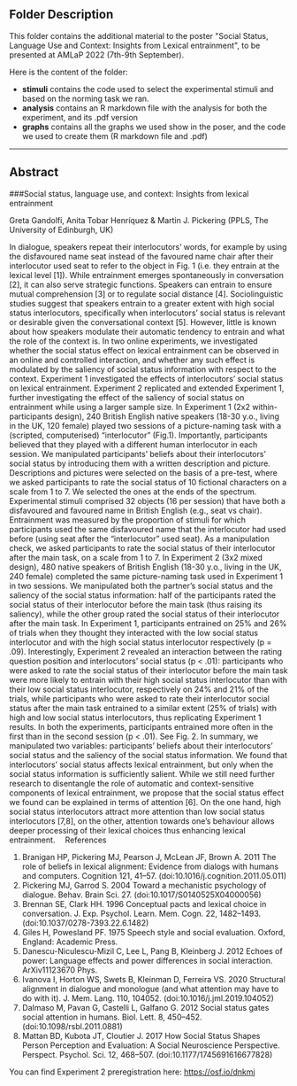 ## Folder Description
This folder contains the additional material to the poster "Social Status, Language Use and Context: Insights from Lexical entrainment", to be presented at AMLaP 2022 (7th-9th September). 

Here is the content of the folder: 
* __stimuli__ contains the code used to select the experimental stimuli and based on the norming task we ran. 
* __analysis__ contains an R markdown file with the analysis for both the experiment, and its .pdf version
* __graphs__ contains all the graphs we used show in the poser, and the code we used to create them (R markdown file and .pdf)

_____

## Abstract

###Social status, language use, and context: Insights from lexical entrainment

Greta Gandolfi, Anita Tobar Henríquez & Martin J. Pickering (PPLS, The University of Edinburgh, UK)

In dialogue, speakers repeat their interlocutors’ words, for example by using the disfavoured name seat instead of the favoured name chair after their interlocutor used seat to refer to the object in Fig. 1 (i.e. they entrain at the lexical level [1]). While entrainment emerges spontaneously in conversation [2], it can also serve strategic functions. Speakers can entrain to ensure mutual comprehension [3] or to regulate social distance [4]. Sociolinguistic studies suggest that speakers entrain to a greater extent with high social status interlocutors, specifically when interlocutors’ social status is relevant or desirable given the conversational context [5]. However, little is known about how speakers modulate their automatic tendency to entrain and what the role of the context is. 
In two online experiments, we investigated whether the social status effect on lexical entrainment can be observed in an online and controlled interaction, and whether any such effect is modulated by the saliency of social status information with respect to the context. Experiment 1 investigated the effects of interlocutors’ social status on lexical entrainment. Experiment 2 replicated and extended Experiment 1, further investigating the effect of the saliency of social status on entrainment while using a larger sample size. 
In Experiment 1 (2x2 within-participants design), 240 British English native speakers (18-30 y.o., living in the UK, 120 female) played two sessions of a picture-naming task with a (scripted, computerised) “interlocutor” (Fig.1). Importantly, participants believed that they played with a different human interlocutor in each session. We manipulated participants’ beliefs about their interlocutors’ social status by introducing them with a written description and picture. Descriptions and pictures were selected on the basis of a pre-test, where we asked participants to rate the social status of 10 fictional characters on a scale from 1 to 7. We selected the ones at the ends of the spectrum. Experimental stimuli comprised 32 objects (16 per session) that have both a disfavoured and favoured name in British English (e.g., seat vs chair). Entrainment was measured by the proportion of stimuli for which participants used the same disfavoured name that the interlocutor had used before (using seat after the “interlocutor” used seat). As a manipulation check, we asked participants to rate the social status of their interlocutor after the main task, on a scale from 1 to 7. In Experiment 2 (3x2 mixed design), 480 native speakers of British English (18-30 y.o., living in the UK, 240 female) completed the same picture-naming task used in Experiment 1 in two sessions. We manipulated both the partner’s social status and the saliency of the social status information: half of the participants rated the social status of their interlocutor before the main task (thus raising its saliency), while the other group rated the social status of their interlocutor after the main task. 
	In Experiment 1, participants entrained on 25% and 26% of trials when they thought they interacted with the low social status interlocutor and with the high social status interlocutor respectively (p = .09). Interestingly, Experiment 2 revealed an interaction between the rating question position and interlocutors’ social status (p < .01): participants who were asked to rate the social status of their interlocutor before the main task were more likely to entrain with their high social status interlocutor than with their low social status interlocutor, respectively on 24% and 21% of the trials, while participants who were asked to rate their interlocutor social status after the main task entrained to a similar extent (25% of trials) with high and low social status interlocutors, thus replicating Experiment 1 results. In both the experiments, participants entrained more often in the first than in the second session (p < .01). See Fig. 2. 
	In summary, we manipulated two variables: participants’ beliefs about their interlocutors’ social status and the saliency of the social status information. We found that interlocutors’ social status affects lexical entrainment, but only when the social status information is sufficiently salient. While we still need further research to disentangle the role of automatic and context-sensitive components of lexical entrainment, we propose that the social status effect we found can be explained in terms of attention [6]. On the one hand, high social status interlocutors attract more attention than low social status interlocutors [7,8], on the other, attention towards one’s behaviour allows deeper processing of their lexical choices thus enhancing lexical entrainment. 
References
 
1.	Branigan HP, Pickering MJ, Pearson J, McLean JF, Brown A. 2011 The role of beliefs in lexical alignment: Evidence from dialogs with humans and computers. Cognition 121, 41–57. (doi:10.1016/j.cognition.2011.05.011)
2.	Pickering MJ, Garrod S. 2004 Toward a mechanistic psychology of dialogue. Behav. Brain Sci. 27. (doi:10.1017/S0140525X04000056)
3.	Brennan SE, Clark HH. 1996 Conceptual pacts and lexical choice in conversation. J. Exp. Psychol. Learn. Mem. Cogn. 22, 1482–1493. (doi:10.1037/0278-7393.22.6.1482)
4.	Giles H, Powesland PF. 1975 Speech style and social evaluation. Oxford,  England: Academic Press. 
5.	Danescu-Niculescu-Mizil C, Lee L, Pang B, Kleinberg J. 2012 Echoes of power: Language effects and power differences in social interaction. ArXiv11123670 Phys. 
6.	Ivanova I, Horton WS, Swets B, Kleinman D, Ferreira VS. 2020 Structural alignment in dialogue and monologue (and what attention may have to do with it). J. Mem. Lang. 110, 104052. (doi:10.1016/j.jml.2019.104052)
7.	Dalmaso M, Pavan G, Castelli L, Galfano G. 2012 Social status gates social attention in humans. Biol. Lett. 8, 450–452. (doi:10.1098/rsbl.2011.0881)
8.	Mattan BD, Kubota JT, Cloutier J. 2017 How Social Status Shapes Person Perception and Evaluation: A Social Neuroscience Perspective. Perspect. Psychol. Sci. 12, 468–507. (doi:10.1177/1745691616677828)

You can find Experiment 2 preregistration here: https://osf.io/dnkmj

